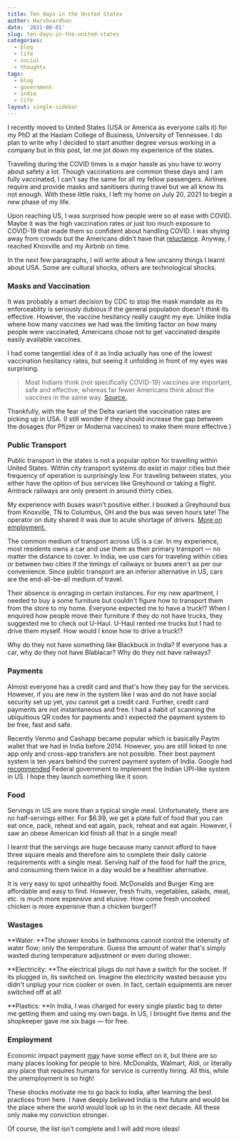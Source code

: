 ```yaml
---
title: Ten days in the United States
author: Harshvardhan
date: '2021-08-01'
slug: ten-days-in-the-united-states
categories:
  - blog
  - life
  - social
  - thoughts
tags:
  - blog
  - government
  - india
  - life
layout: single-sidebar
---
```


I recently moved to United States (USA or America as everyone calls it) for my PhD at the Haslam College of Business, University of Tennessee. I do plan to write why I decided to start another degree versus working in a company but in this post, let me jot down my experience of the states.

Travelling during the COVID times is a major hassle as you have to worry about safety a lot. Though vaccinations are common these days and I am fully vaccinated, I can't say the same for all my fellow passengers. Airlines require and provide masks and sanitisers during travel but we all know its not enough. With these little risks, I left my home on July 20, 2021 to begin a new phase of my life.

Upon reaching US, I was surprised how people were so at ease with COVID. Maybe it was the high vaccination rates or just too much exposure to COVID-19 that made them so confident about handling COVID. I was shying away from crowds but the Americans didn't have that [reluctance](#masks-and-vaccination). Anyway, I reached Knoxville and my Airbnb on time.

In the next few paragraphs, I will write about a few uncanny things I learnt about USA. Some are cultural shocks, others are technological shocks.

### Masks and Vaccination

It was probably a smart decision by CDC to stop the mask mandate as its enforceablity is seriously dubious if the general population doesn't *think* its effective. However, the vaccine hesitancy really caught my eye. Unlike India where how many vaccines we had was the limiting factor on how many people were vaccinated, Americans chose not to get vaccinated despite easily available vaccines.

I had some tangential idea of it as India actually has one of the lowest vaccination hesitancy rates, but seeing it unfolding in front of my eyes was surprising.

> Most Indians think (not specifically COVID-19) vaccines are important, safe and effective; whereas far fewer Americans think about the vaccines in the same way. [Source.](https://ourworldindata.org/vaccination#how-many-people-support-vaccination-across-the-world)

Thankfully, with the fear of the Delta variant the vaccination rates are picking up in USA. (I still wonder if they should increase the gap between the dosages (for Pfizer or Moderna vaccines) to make them more effective.)

### Public Transport

Public transport in the states is not a popular option for travelling within United States. Within city transport systems do exist in major cities but their frequency of operation is surprisingly low. For traveling between states, you either have the option of bus services like Greyhound or taking a flight. Amtrack railways are only present in around thirty cities.

My experience with buses wasn't positive either. I booked a Greyhound bus from Knoxville, TN to Columbus, OH and the bus was seven hours late! The operator on duty shared it was due to acute shortage of drivers. [More on employment.](#employment)

The common medium of transport across US is a car. In my experience, most residents owns a car and use them as their primary transport — no matter the distance to cover. In India, we use cars for traveling within cities or between two cities if the timings of railways or buses aren't as per our convenience. Since public transport are an inferior alternative in US, cars are the end-all-be-all medium of travel.

Their absence is enraging in certain instances. For my new apartment, I needed to buy a some furniture but couldn't figure how to transport them from the store to my home. Everyone expected me to have a truck!? When I enquired how people move their furniture if they do not have trucks, they suggested me to check out U-Haul. U-Haul rented me trucks but I had to drive them myself. How would I know how to drive a truck!?

Why do they not have something like Blackbuck in India? If everyone has a car, why do they not have Blablacar? Why do they not have railways?

### Payments

Almost everyone has a credit card and that's how they pay for the services. However, if you are new in the system like I was and do not have social security set up yet, you cannot get a credit card. Further, credit card payments are not instantaneous and free. I had a habit of scanning the ubiquitious QR codes for payments and I expected the payment system to be free, fast and safe.

Recently Venmo and Cashapp became popular which is basically Paytm wallet that we had in India before 2014. However, you are still linked to one app only and cross-app transfers are not possible. Their best payment system is ten years behind the current payment system of India. Google had [recommended](https://www.firstpost.com/tech/news-analysis/google-writes-letter-to-us-federal-reserve-to-adopt-upi-like-payments-mechanism-draws-cheers-among-indian-entrepreneurs-7782441.html) Federal government to implement the Indian UPI-like system in US. I hope they launch something like it soon.

### Food

Servings in US are more than a typical single meal. Unfortunately, there are no half-servings either. For $6.99, we get a plate full of food that you can eat once, pack, reheat and eat again, pack, reheat and eat again. However, I saw an obese American kid finish all that in a single meal!

I learnt that the servings are huge because many cannot afford to have three square meals and therefore aim to complete their daily calorie requirements with a single meal. Serving half of the food for half the price, and consuming them twice in a day would be a healthier alternative.

It is very easy to spot unhealthy food. McDonalds and Burger King are affordable and easy to find. However, fresh fruits, vegetables, salads, meat, etc. is much more expensive and elusive. How come fresh uncooked chicken is more expensive than a chicken burger!?

### Wastages

**Water: **The shower knobs in bathrooms cannot control the intensity of water flow; only the temperature. Guess the amount of water that's simply wasted during temperature adjustment or even during shower. 

**Electricity: **The electrical plugs do not have a switch for the socket. If its plugged in, its switched on. Imagine the electricity wasted because you didn't unplug your rice cooker or oven. In fact, certain equipments are never switched off at all!

**Plastics: **In India, I was charged for every single plastic bag to deter me getting them and using my own bags. In US, I brought five items and the shopkeeper gave me six bags — for free.

### Employment

Economic impact payment [may](https://www.barrons.com/articles/us-unemployment-labor-shortage-fed-51627664723) have some effect on it, but there are so many places looking for people to hire. McDonalds, Walmart, Aldi, or literally any place that requires humans for service is currently hiring. All this, while the unemployment is so high!

These shocks motivate me to go back to India, after learning the best practices from here. I have deeply believed India is the future and would be the place where the world would look up to in the next decade. All these only make my conviction stronger.

Of course, the list isn't complete and I will add more ideas!









